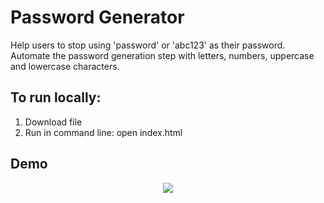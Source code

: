 # Password Generator

Help users to stop using 'password' or 'abc123' as their password. Automate the password generation step with letters, numbers, uppercase and lowercase characters.

## To run locally:

1. Download file
2. Run in command line: open index.html

## Demo

<p style="text-align: center">
  <img src="https://i.imgur.com/wuphWUo">
</p>

